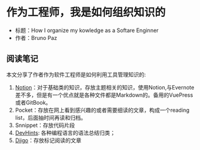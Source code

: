 # 作为工程师，我是如何组织知识的

- 标题：How I organize my kowledge as a Softare Enginner
- 作者：Bruno Paz

## 阅读笔记

本文分享了作者作为软件工程师是如何利用工具管理知识的:

1. [Notion](https://www.notion.so/)：对于基础类的知识，存放主题相关的知识，使用Notion,与Evernote差不多，但是有一个优点就是各种文件都是Markdown的。备用的VuePress或者GitBook。
2. Pocket：存放在网上看到感兴趣的或者需要细读的文章，构成一个reading list，后面抽时间再读和归档。
3. Snnippet：存放代码片段
4. [DevHints](https://devhints.io/): 各种编程语言的语法总结归类；
5. [Diigo](https://www.diigo.com/)：存放标记阅读的文章